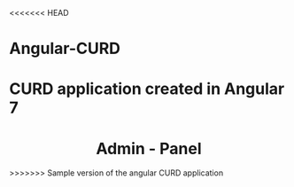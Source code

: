 <<<<<<< HEAD
# Angular-CURD
CURD application created in Angular 7
=======
<h1 align="center">Admin - Panel
</h1>

<div align="center">


</div>
>>>>>>> Sample version of the angular CURD application
